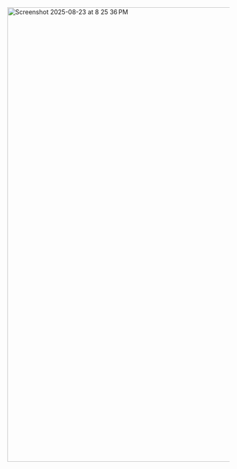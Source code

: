 <img width="1920" height="1028" alt="Screenshot 2025-08-23 at 8 25 36 PM" src="https://github.com/user-attachments/assets/acaee880-0d15-424b-897a-79a744d3b294" />
